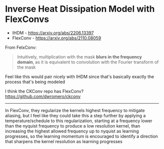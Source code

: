 # Inverse Heat Dissipation Model with FlexConvs

* IHDM - https://arxiv.org/abs/2206.13397
* FlexConv - https://arxiv.org/abs/2110.08059

From FelxConv:

>  Intuitively, multiplication with the mask **blurs in the frequency domain**, as it is equivalent to convolution with the Fourier transform of the mask

Feel like this would pair nicely with IHDM since that's basically exactly the process that's being modeled

I think the CKConv repo has FlexConv? https://github.com/dwromero/ckconv

---

In FlexConv, they regularize the kernels highest frequency to mitigate aliasing, but I feel like they could take this a step further by applying a temperature/schedule to this regularization, starting at a frequency lower than the nyquist frequency to produce a low resolution kernel, than increasing the highest allowed frequency up to nyquist as learning progresses, so the learning momentum is encouraged to identify a direction that sharpens the kernel resolution as learning progresses
